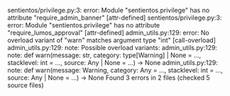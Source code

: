 sentientos/privilege.py:3: error: Module "sentientos.privilege" has no attribute "require_admin_banner"  [attr-defined]
sentientos/privilege.py:3: error: Module "sentientos.privilege" has no attribute "require_lumos_approval"  [attr-defined]
admin_utils.py:129: error: No overload variant of "warn" matches argument type "int"  [call-overload]
admin_utils.py:129: note: Possible overload variants:
admin_utils.py:129: note:     def warn(message: str, category: type[Warning] | None = ..., stacklevel: int = ..., source: Any | None = ...) -> None
admin_utils.py:129: note:     def warn(message: Warning, category: Any = ..., stacklevel: int = ..., source: Any | None = ...) -> None
Found 3 errors in 2 files (checked 5 source files)
